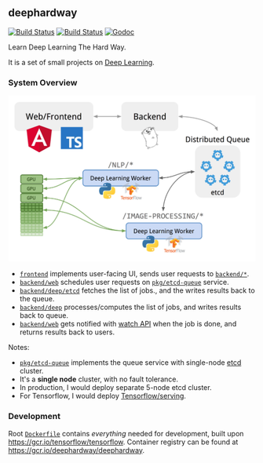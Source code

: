 ## deephardway

[![Build Status](https://img.shields.io/travis/gyuho/deephardway.svg?style=flat-square)](https://travis-ci.org/gyuho/deephardway)
[![Build Status](https://semaphoreci.com/api/v1/gyuho/deephardway/branches/master/shields_badge.svg)](https://semaphoreci.com/gyuho/deephardway)
[![Godoc](http://img.shields.io/badge/go-documentation-blue.svg?style=flat-square)](https://godoc.org/github.com/gyuho/deephardwayhardway)

Learn Deep Learning The Hard Way.

It is a set of small projects on [Deep Learning](https://en.wikipedia.org/wiki/Deep_learning).

### System Overview

<img src="./architecture.png" alt="architecture" width="620">

- [`frontend`](https://github.com/gyuho/deephardway/tree/master/frontend) implements user-facing UI, sends user requests to [`backend/*`](https://github.com/gyuho/deephardway/tree/master/backend).
- [`backend/web`](https://github.com/gyuho/deephardway/tree/master/backend/web) schedules user requests on [`pkg/etcd-queue`](https://github.com/gyuho/deephardway/tree/master/pkg/etcd-queue) service.
- [`backend/deep/etcd`](https://github.com/gyuho/deephardway/tree/master/backend/deep/etcd) fetches the list of jobs., and the writes results back to the queue.
- [`backend/deep`](https://github.com/gyuho/deephardway/tree/master/backend/deep) processes/computes the list of jobs, and writes results back to queue.
- [`backend/web`](https://github.com/gyuho/deephardway/tree/master/backend/web) gets notified with [watch API](https://godoc.org/github.com/coreos/etcd/clientv3#Watcher) when the job is done, and returns results back to users.

Notes:

- [`pkg/etcd-queue`](https://github.com/gyuho/deephardway/tree/master/pkg/etcd-queue) implements the queue service with single-node [etcd](https://github.com/coreos/etcd) cluster.
- It's a **single node** cluster, with no fault tolerance.
- In production, I would deploy separate 5-node etcd cluster.
- For Tensorflow, I would deploy [Tensorflow/serving](https://tensorflow.github.io/serving/).


### Development

Root [`Dockerfile`](./Dockerfile) contains *everything* needed for
development, built upon https://gcr.io/tensorflow/tensorflow. Container
registry can be found at https://gcr.io/deephardway/deephardway.
